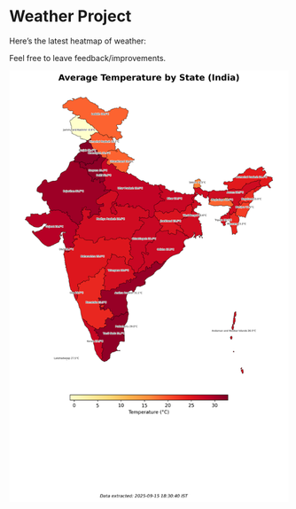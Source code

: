 # Weather Project

Here’s the latest heatmap of weather:

Feel free to leave feedback/improvements.

![India Heatmap](docs/assets/india_heatmap.png?v=C80DFA)

